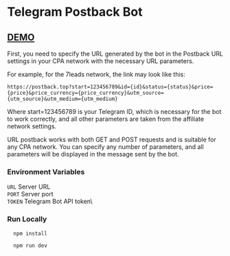 # Telegram Postback Bot

## [DEMO](https://t.me/own_postback_bot)

First, you need to specify the URL generated by the bot in the Postback URL settings in your CPA network with the necessary URL parameters.

For example, for the 7leads network, the link may look like this:

```
https://postback.top?start=123456789&id={id}&status={status}&price={price}&price_currency={price_currency}&utm_source={utm_source}&utm_medium={utm_medium}
```

Where start=123456789 is your Telegram ID, which is necessary for the bot to work correctly, and all other parameters are taken from the affiliate network settings.

URL postback works with both GET and POST requests and is suitable for any CPA network. You can specify any number of parameters, and all parameters will be displayed in the message sent by the bot.

### Environment Variables

`URL` Server URL\
`PORT` Server port\
`TOKEN` Telegram Bot API token\

### Run Locally

```bash
  npm install
```

```bash
  npm run dev
```
